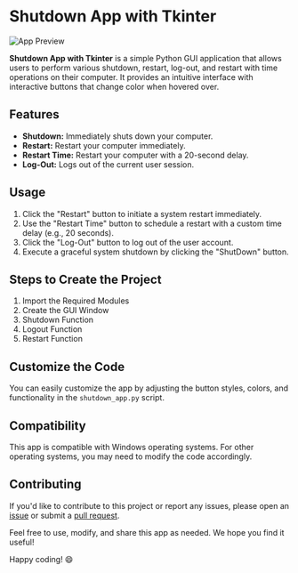 # Shutdown App with Tkinter

![App Preview](screenshot.png)

**Shutdown App with Tkinter** is a simple Python GUI application that allows users to perform various shutdown, restart, log-out, and restart with  time operations on their computer. It provides an intuitive interface with interactive buttons that change color when hovered over.

## Features

- **Shutdown:** Immediately shuts down your computer.
- **Restart:** Restart your computer immediately.
- **Restart Time:** Restart your computer with a 20-second delay.
- **Log-Out:** Logs out of the current user session.

## Usage

1. Click the "Restart" button to initiate a system restart immediately.
2. Use the "Restart Time" button to schedule a restart with a custom time delay (e.g., 20 seconds).
3. Click the "Log-Out" button to log out of the user account.
4. Execute a graceful system shutdown by clicking the "ShutDown" button.

## Steps to Create the Project

1. Import the Required Modules
2. Create the GUI Window
3. Shutdown Function
4. Logout Function
5. Restart Function

## Customize the Code

You can easily customize the app by adjusting the button styles, colors, and functionality in the `shutdown_app.py` script.

## Compatibility

This app is compatible with Windows operating systems. For other operating systems, you may need to modify the code accordingly.

## Contributing

If you'd like to contribute to this project or report any issues, please open an [issue](https://github.com/yourusername/shutdown-app/issues) or submit a [pull request](https://github.com/yourusername/shutdown-app/pulls).


Feel free to use, modify, and share this app as needed. We hope you find it useful!

Happy coding! 😄

